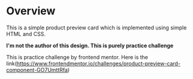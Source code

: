 # Overview
This is a simple product preview card which is implemented using simple HTML and CSS.

**I'm not the author of this design. This is purely practice challenge**

This is practice challenge by frontend mentor. Here is the link(https://www.frontendmentor.io/challenges/product-preview-card-component-GO7UmttRfa)

